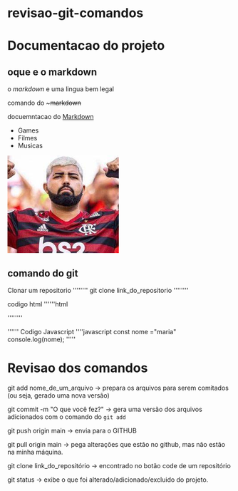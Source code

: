 # revisao-git-comandos
# Documentacao do projeto
## oque e o markdown

o *markdown* e uma lingua bem legal

comando do ~~~markdown~~

docuemntacao do [Markdown](https://docs.github.com/pt/get-started/writing-on-github/getting-started-with-writing-and-formatting-on-github/basic-writing-and-formatting-syntax)

- Games
- Filmes
- Musicas


![Issoeumaimagem](./img/OIP.jfif)

## comando do git
Clonar um repositorio
''''''''
git clone link_do_repositorio
''''''''

codigo html
''''''html
<html>
 
   ''''''''
<html>
''''''
Codigo Javascript
''''javascript
const nome ="maria"
console.log(nome);
'''''

# Revisao dos comandos
git add nome_de_um_arquivo -> prepara os arquivos para serem comitados (ou seja, gerado uma nova versão)
 
git commit -m "O que você fez?" -> gera uma versão dos arquivos adicionados com o comando do `git add`
 
git push origin main -> envia para o GITHUB
 
git pull origin main -> pega alterações que estão no github, mas não estão na minha máquina.
 
git clone link_do_repositório -> encontrado no botão code de um repositório
 
git status -> exibe o que foi alterado/adicionado/excluido do projeto.
